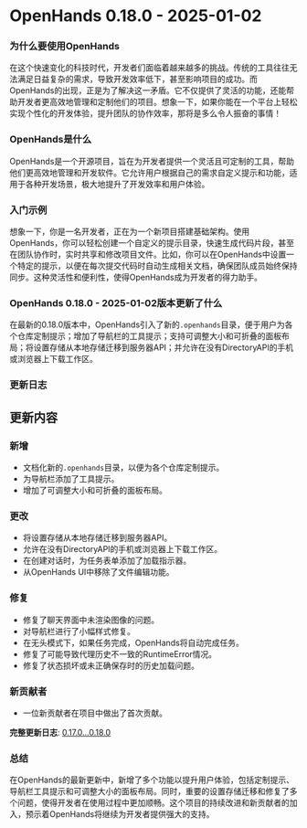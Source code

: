 # OpenHands 0.18.0 - 2025-01-02
### 为什么要使用OpenHands

在这个快速变化的科技时代，开发者们面临着越来越多的挑战。传统的工具往往无法满足日益复杂的需求，导致开发效率低下，甚至影响项目的成功。而OpenHands的出现，正是为了解决这一矛盾。它不仅提供了灵活的功能，还能帮助开发者更高效地管理和定制他们的项目。想象一下，如果你能在一个平台上轻松实现个性化的开发体验，提升团队的协作效率，那将是多么令人振奋的事情！

### OpenHands是什么

OpenHands是一个开源项目，旨在为开发者提供一个灵活且可定制的工具，帮助他们更高效地管理和开发软件。它允许用户根据自己的需求自定义提示和功能，适用于各种开发场景，极大地提升了开发效率和用户体验。

### 入门示例

想象一下，你是一名开发者，正在为一个新项目搭建基础架构。使用OpenHands，你可以轻松创建一个自定义的提示目录，快速生成代码片段，甚至在团队协作时，实时共享和修改项目文件。比如，你可以在OpenHands中设置一个特定的提示，以便在每次提交代码时自动生成相关文档，确保团队成员始终保持同步。这种灵活性和便利性，使得OpenHands成为开发者的得力助手。

### OpenHands 0.18.0 - 2025-01-02版本更新了什么

在最新的0.18.0版本中，OpenHands引入了新的`.openhands`目录，便于用户为各个仓库定制提示；增加了导航栏的工具提示；支持可调整大小和可折叠的面板布局；将设置存储从本地存储迁移到服务器API；并允许在没有DirectoryAPI的手机或浏览器上下载工作区。

### 更新日志

## 更新内容

### 新增
- 文档化新的`.openhands`目录，以便为各个仓库定制提示。
- 为导航栏添加了工具提示。
- 增加了可调整大小和可折叠的面板布局。

### 更改
- 将设置存储从本地存储迁移到服务器API。
- 允许在没有DirectoryAPI的手机或浏览器上下载工作区。
- 在创建对话时，为任务表单添加了加载指示器。
- 从OpenHands UI中移除了文件编辑功能。

### 修复
- 修复了聊天界面中未渲染图像的问题。
- 对导航栏进行了小幅样式修复。
- 在无头模式下，如果任务完成，OpenHands将自动完成任务。
- 修复了可能导致代理历史不一致的RuntimeError情况。
- 修复了状态损坏或未正确保存时的历史加载问题。

### 新贡献者
- 一位新贡献者在项目中做出了首次贡献。

**完整更新日志**: [0.17.0...0.18.0](https://github.com/All-Hands-AI/OpenHands/compare/0.17.0...0.18.0)

### 总结

在OpenHands的最新更新中，新增了多个功能以提升用户体验，包括定制提示、导航栏工具提示和可调整大小的面板布局。同时，重要的设置存储迁移和修复了多个问题，使得开发者在使用过程中更加顺畅。这个项目的持续改进和新贡献者的加入，预示着OpenHands将继续为开发者提供强大的支持。